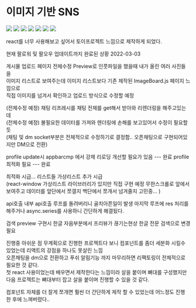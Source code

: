 # 이미지 기반 SNS

<img src="https://img.shields.io/badge/react-%2320232a.svg?style=for-the-badge&logo=react&logoColor=%2361DAFB"/> <img src="https://img.shields.io/badge/redux-%23593d88.svg?style=for-the-badge&logo=redux&logoColor=white"/>
<img src="https://img.shields.io/badge/AWS-%23FF9900.svg?style=for-the-badge&logo=amazon-aws&logoColor=white"/>
<img src="https://img.shields.io/badge/MongoDB-%234ea94b.svg?style=for-the-badge&logo=mongodb&logoColor=white"/>
<img src="https://img.shields.io/badge/MUI-%230081CB.svg?style=for-the-badge&logo=mui&logoColor=white"/>
<img src="https://img.shields.io/badge/Socket.io-black?style=for-the-badge&logo=socket.io&badgeColor=010101"/>
<img src="https://img.shields.io/badge/JWT-black?style=for-the-badge&logo=JSON%20web%20tokens"/><br>

react를 너무 사용해보고 싶어서 토이프로젝트 느낌으로 제작하게 되었다.

현재 팔로워 및 팔오우 업데이트까지 완료된 상황 2022-03-03

게시물 업로드 페이지 전체수정 Preview로 인풋파일을 했을때 내가 올린 여러 사진들을 <br>
이미지 리스트로 보여주는데 이미지 리스트보다 기존 제작된 ImageBoard.js 페이지 느낌으로 <br>
직접 이미지를 넘겨서 확인하고 업로드 방식으로 수정할 예정

(전체수정 예정) 채팅 리프레시를 채팅 전체를 get해서 받아와 리렌더링을 해주고있는데<br>
(전체수정 예정) 불필요한 데이터를 가져와 렌더링에 손해를 보고있어서 수정이 필요할듯<br>
(채팅 및 dm socket부분은 전체적으로 수정하기로 결정함.. 오픈채팅으로 구현되어있지만 DM으로 전환)

profile update시 appbarcmp 에서 강제 리로딩 개선할 필요가 있음 --- 완료
profile 최적화 필요 --- 완료

최적화 시급...
리스트들 가상리스트 추가 시급 <br>
(react-window 가상리스트 라이브러리가 있지만 직접 구현 예정 무한스크롤로 앞에서 보여주고 데이터를 앞단에서 쪼갤지 백단에서 쪼개서 넘겨줄지 고민중... )

api호출 내부 api호출 루프를 돌려버리니 골치아픈일이 발생 마지막 루프에 res 처리를 해주거나 async.series를 사용하니 간단하게 해결됬다.

검색 preview 구현시 한글 자음부분에서 프리뷰가 끊기는현상 한글 전문 검색으로 변경필요 
 
진행중 아쉬운 점
무계획으로 진행한 프로젝트다 보니 컴포넌트를 좀더 세분화 시킬수 있었는데 리액트의 강점을 하나도 못살린 느낌 <br>
오픈채팅을 dm으로 전환하고 푸쉬 알림기능 까지 마무리하면 리팩토링이 전체적으로 필요한 것 같다. <br>
첫 react 사용이었는데 배우면서 제작한다는 느낌이라 살을 붙이며 뼈대를 구성했지만 <br>
다음 프로젝트는 뼈대부터 잡고 살을 붙이며 진행할 수 있을 것 같다. 

컴포넌트 자체를 더 잘게 쪼개면 훨씬 더 간단하게 제작 할 수 있었는데 어느정도 진행 한 후에 느껴버렸다..
